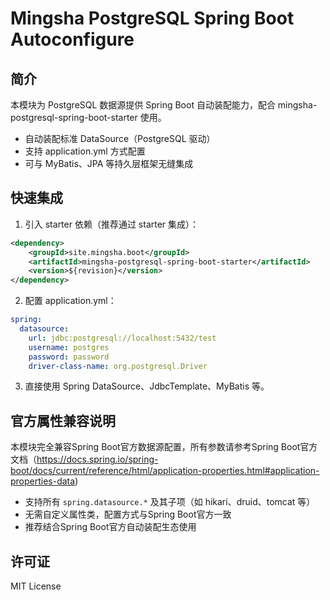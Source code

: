 # Mingsha PostgreSQL Spring Boot Autoconfigure

## 简介

本模块为 PostgreSQL 数据源提供 Spring Boot 自动装配能力，配合 mingsha-postgresql-spring-boot-starter 使用。

- 自动装配标准 DataSource（PostgreSQL 驱动）
- 支持 application.yml 方式配置
- 可与 MyBatis、JPA 等持久层框架无缝集成

## 快速集成

1. 引入 starter 依赖（推荐通过 starter 集成）：

```xml
<dependency>
    <groupId>site.mingsha.boot</groupId>
    <artifactId>mingsha-postgresql-spring-boot-starter</artifactId>
    <version>${revision}</version>
</dependency>
```

2. 配置 application.yml：

```yaml
spring:
  datasource:
    url: jdbc:postgresql://localhost:5432/test
    username: postgres
    password: password
    driver-class-name: org.postgresql.Driver
```

3. 直接使用 Spring DataSource、JdbcTemplate、MyBatis 等。

## 官方属性兼容说明

本模块完全兼容Spring Boot官方数据源配置，所有参数请参考Spring Boot官方文档（https://docs.spring.io/spring-boot/docs/current/reference/html/application-properties.html#application-properties-data)

- 支持所有 `spring.datasource.*` 及其子项（如 hikari、druid、tomcat 等）
- 无需自定义属性类，配置方式与Spring Boot官方一致
- 推荐结合Spring Boot官方自动装配生态使用

## 许可证

MIT License 